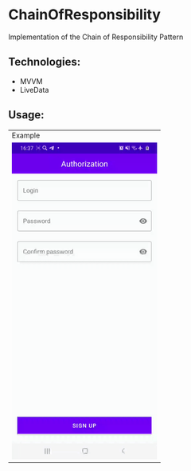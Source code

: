 # ChainOfResponsibility

Implementation of the Chain of Responsibility Pattern

## Technologies:

* MVVM
* LiveData

## Usage:

<table align="center">
  <tr>
    <td>Example</td>   
  </tr>
  <tr>
    <td><img src="chain-responsibility.gif" alt="animated" width=292 height=634></td>
  </tr>
 </table>
